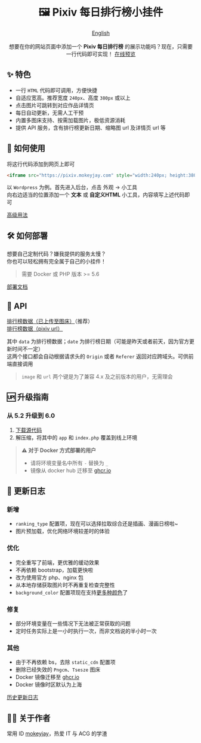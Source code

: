<h1 align="center">🖼️ Pixiv 每日排行榜小挂件</h1>
<p align="center">
    <a href="https://github.com/mokeyjay/Pixiv-daily-ranking-widget/blob/master/README.en.md">English</a>
    <br><br>
    想要在你的网站页面中添加一个 <span style="font-weight: bold">Pixiv 每日排行榜</span> 的展示功能吗？现在，只需要一行代码即可实现！
    <a href="https://pixiv.mokeyjay.com/demo.html" target="_blank">在线预览</a>
</p>

## ✨ 特色
- 一行 `HTML` 代码即可调用，方便快捷
- 自适应宽高。推荐宽度 `240px`、高度 `380px` 或以上
- 点击图片可跳转到对应作品详情页
- 每日自动更新，无需人工干预
- 内置多图床支持、按需加载图片，极低资源消耗
- 提供 API 服务，含有排行榜更新日期、缩略图 url 及详情页 url 等

## 🤔 如何使用
将这行代码添加到网页上即可  
```html
<iframe src="https://pixiv.mokeyjay.com" style="width:240px; height:380px; border: 0"></iframe>
```

以 `Wordpress` 为例。首先进入后台，点击 外观 -> 小工具  
向右边适当的位置添加一个 **文本** 或 **自定义HTML** 小工具，内容填写上述代码即可  

[高级用法](https://github.com/mokeyjay/Pixiv-daily-ranking-widget/blob/master/doc/advance-usage.md)

## 🛠️ 如何部署
想要自己定制代码？嫌我提供的服务太慢？  
你也可以轻松拥有完全属于自己的小挂件！  
> 需要 Docker 或 PHP 版本 >= 5.6

[部署文档](https://github.com/mokeyjay/Pixiv-daily-ranking-widget/blob/master/doc/deploy.md)

## 🔌 API
[排行榜数据（已上传至图床）](https://pixiv.mokeyjay.com/?r=api/pixiv-json)（推荐）  
[排行榜数据（pixiv url）](https://pixiv.mokeyjay.com/?r=api/source-json)  

其中 `data` 为排行榜数据；`date` 为排行榜日期（可能是昨天或者前天，因为官方更新时间不一定）  
这两个接口都会自动根据请求头的 `Origin` 或者 `Referer` 返回对应跨域头。可供前端直接调用  

> `image` 和 `url` 两个键是为了兼容 4.x 及之前版本的用户，无需理会

## 🆙 升级指南
### 从 5.2 升级到 6.0
1. [下载源代码](https://github.com/mokeyjay/Pixiv-daily-ranking-widget/releases/latest)
2. 解压缩，将其中的 `app` 和 `index.php` 覆盖到线上环境
> **⚠️ 对于 Docker 方式部署的用户**
> - 请将环境变量名中所有 `-` 替换为 `_`
> - 镜像从 docker hub 迁移至 [ghcr.io](https://github.com/mokeyjay/Pixiv-daily-ranking-widget/pkgs/container/pixiv-daily-ranking-widget)

## 🌟 更新日志
### 新增
- `ranking_type` 配置项，现在可以选择拉取综合还是插画、漫画日榜啦~
- 图片预加载，优化网络环境较差时的体验
### 优化
- 完全重写了前端，更优雅的缓动效果
- 不再依赖 bootstrap，加载更快啦
- 改为使用官方 php、nginx 包
- 从本地存储获取图片时不再重复检查完整性
- `background_color` 配置项现在支持[更多种颜色](https://developer.mozilla.org/zh-CN/docs/Web/CSS/background-color)了
### 修复
- 部分环境变量在一些情况下无法被正常获取的问题
- 定时任务实际上是一小时执行一次，而非文档说的半小时一次
### 其他
- 由于不再依赖 bs，去除 `static_cdn` 配置项
- 删除已经失效的 `Pngcm`、`Tsesze` 图床
- Docker 镜像迁移至 [ghcr.io](https://github.com/mokeyjay/Pixiv-daily-ranking-widget/pkgs/container/pixiv-daily-ranking-widget)
- Docker 镜像时区默认为上海

[历史更新日志](https://github.com/mokeyjay/Pixiv-daily-ranking-widget/blob/master/doc/log.md)

## 👨‍💻 关于作者
常用 ID [mokeyjay](https://www.mokeyjay.com)，热爱 IT 与 ACG 的学渣